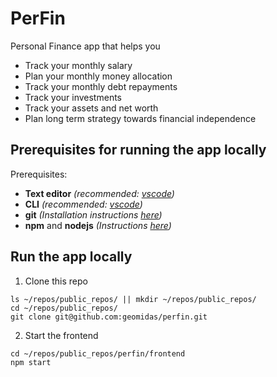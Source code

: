 # PerFin
Personal Finance app that helps you
 - Track your monthly salary
 - Plan your monthly money allocation
 - Track your monthly debt repayments
 - Track your investments
 - Track your assets and net worth
 - Plan long term strategy towards financial independence

## Prerequisites for running the app locally

Prerequisites:
- **Text editor** *(recommended: [vscode](https://code.visualstudio.com/))*
- **CLI** *(recommended: [vscode](https://code.visualstudio.com/))*
- **git** *(Installation instructions [here](https://git-scm.com/book/en/v2/Getting-Started-Installing-Git))*
- **npm** and **nodejs** *(Instructions [here](https://www.npmjs.com/get-npm))*

## Run the app locally

1. Clone this repo
```
ls ~/repos/public_repos/ || mkdir ~/repos/public_repos/
cd ~/repos/public_repos/
git clone git@github.com:geomidas/perfin.git
```

2. Start the frontend
```
cd ~/repos/public_repos/perfin/frontend
npm start
```
